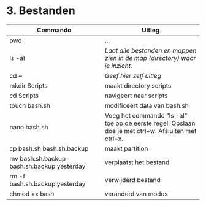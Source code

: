 # 3. Bestanden


Commando | Uitleg
--- | ---
pwd | ...
ls -al | _Laat alle bestanden en mappen zien in de map (directory) waar je inzicht._
cd ~ | _Geef hier zelf uitleg_
mkdir Scripts | maakt directory scripts
cd Scripts | navigeert naar scripts
touch bash.sh | modificeert data van bash.sh
nano bash.sh | Voeg het commando "ls -al" toe op de eerste regel. Opslaan doe je met ctrl+w. Afsluiten met ctrl+x.
cp bash.sh bash.sh.backup | maakt partition
mv bash.sh.backup bash.sh.backup.yesterday | verplaatst het bestand
rm -f bash.sh.backup.yesterday | verwijderd bestand
chmod +x bash | veranderd van modus
